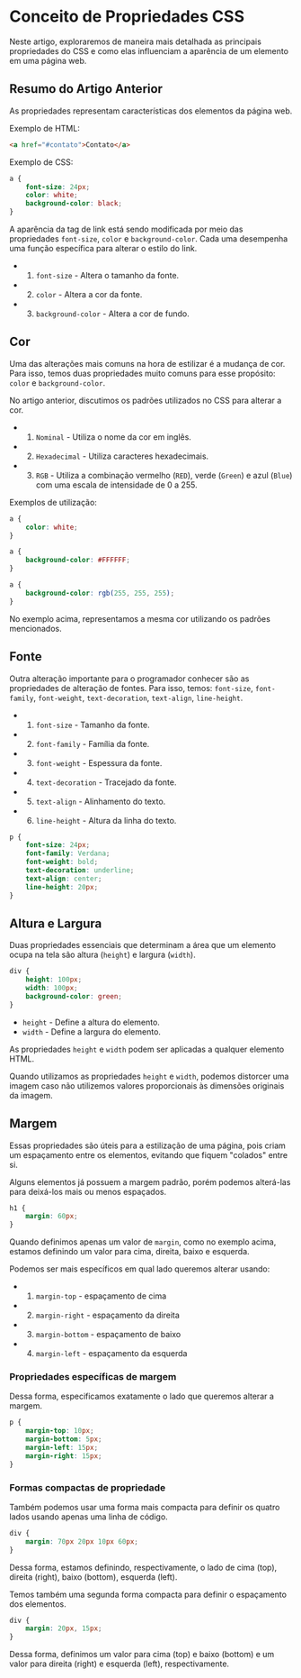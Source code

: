 # Conceito de Propriedades CSS

Neste artigo, exploraremos de maneira mais detalhada as principais propriedades do CSS e como elas influenciam a aparência de um elemento em uma página web.

## Resumo do Artigo Anterior

As propriedades representam características dos elementos da página web.

Exemplo de HTML:

```html
<a href="#contato">Contato</a>
```

Exemplo de CSS:

```css
a {
    font-size: 24px;
    color: white;
    background-color: black;
}
```

A aparência da tag de link está sendo modificada por meio das propriedades `font-size`, `color` e `background-color`. Cada uma desempenha uma função específica para alterar o estilo do link.

- 1. `font-size` - Altera o tamanho da fonte.
- 2. `color` - Altera a cor da fonte.
- 3. `background-color` - Altera a cor de fundo.

## Cor

Uma das alterações mais comuns na hora de estilizar é a mudança de cor. Para isso, temos duas propriedades muito comuns para esse propósito: `color` e `background-color`.

No artigo anterior, discutimos os padrões utilizados no CSS para alterar a cor.

- 1. `Nominal` - Utiliza o nome da cor em inglês.
- 2. `Hexadecimal` - Utiliza caracteres hexadecimais.
- 3. `RGB` - Utiliza a combinação vermelho (`RED`), verde (`Green`) e azul (`Blue`) com uma escala de intensidade de 0 a 255.

Exemplos de utilização:

```css
a {
    color: white;
}
```

```css
a {
    background-color: #FFFFFF;
}
```

```css
a {
    background-color: rgb(255, 255, 255);
}
```

No exemplo acima, representamos a mesma cor utilizando os padrões mencionados.

## Fonte

Outra alteração importante para o programador conhecer são as propriedades de alteração de fontes. Para isso, temos: `font-size`, `font-family`, `font-weight`, `text-decoration`, `text-align`, `line-height`.

- 1. `font-size` - Tamanho da fonte.
- 2. `font-family` - Família da fonte.
- 3. `font-weight` - Espessura da fonte.
- 4. `text-decoration` - Tracejado da fonte.
- 5. `text-align` - Alinhamento do texto.
- 6. `line-height` - Altura da linha do texto.

```css
p {
    font-size: 24px;
    font-family: Verdana;
    font-weight: bold;
    text-decoration: underline;
    text-align: center;
    line-height: 20px;
}
```

## Altura e Largura

Duas propriedades essenciais que determinam a área que um elemento ocupa na tela são altura (`height`) e largura (`width`).

```css
div {
    height: 100px;
    width: 100px;
    background-color: green;
}
```

- `height` - Define a altura do elemento.
- `width` - Define a largura do elemento.

As propriedades `height` e `width` podem ser aplicadas a qualquer elemento HTML.

Quando utilizamos as propriedades `height` e `width`, podemos distorcer uma imagem caso não utilizemos valores proporcionais às dimensões originais da imagem.

## Margem

Essas propriedades são úteis para a estilização de uma página, pois criam um espaçamento entre os elementos, evitando que fiquem "colados" entre si.

Alguns elementos já possuem a margem padrão, porém podemos alterá-las para deixá-los mais ou menos espaçados.

```css
h1 {
    margin: 60px;
}
```

Quando definimos apenas um valor de `margin`, como no exemplo acima, estamos definindo um valor para cima, direita, baixo e esquerda.

Podemos ser mais específicos em qual lado queremos alterar usando:

- 1. `margin-top` - espaçamento de cima
- 2. `margin-right` - espaçamento da direita
- 3. `margin-bottom` - espaçamento de baixo
- 4. `margin-left` - espaçamento da esquerda

### Propriedades específicas de margem

Dessa forma, especificamos exatamente o lado que queremos alterar a margem.

```css
p {
    margin-top: 10px;
    margin-bottom: 5px;
    margin-left: 15px;
    margin-right: 15px;
}
```

### Formas compactas de propriedade

Também podemos usar uma forma mais compacta para definir os quatro lados usando apenas uma linha de código.

```css
div {
    margin: 70px 20px 10px 60px;
}
```

Dessa forma, estamos definindo, respectivamente, o lado de cima (top), direita (right), baixo (bottom), esquerda (left).

Temos também uma segunda forma compacta para definir o espaçamento dos elementos.

```css
div {
    margin: 20px, 15px;
}
```

Dessa forma, definimos um valor para cima (top) e baixo (bottom) e um valor para direita (right) e esquerda (left), respectivamente.





